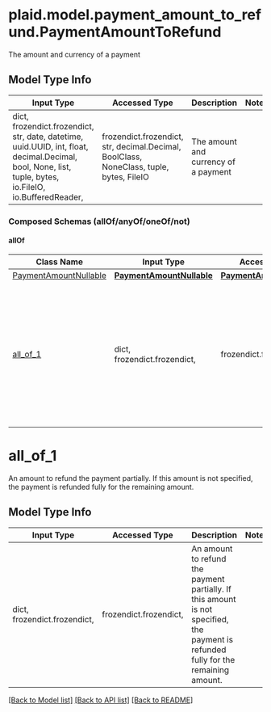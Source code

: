 # plaid.model.payment_amount_to_refund.PaymentAmountToRefund

The amount and currency of a payment

## Model Type Info
Input Type | Accessed Type | Description | Notes
------------ | ------------- | ------------- | -------------
dict, frozendict.frozendict, str, date, datetime, uuid.UUID, int, float, decimal.Decimal, bool, None, list, tuple, bytes, io.FileIO, io.BufferedReader,  | frozendict.frozendict, str, decimal.Decimal, BoolClass, NoneClass, tuple, bytes, FileIO | The amount and currency of a payment | 

### Composed Schemas (allOf/anyOf/oneOf/not)
#### allOf
Class Name | Input Type | Accessed Type | Description | Notes
------------- | ------------- | ------------- | ------------- | -------------
[PaymentAmountNullable](PaymentAmountNullable.md) | [**PaymentAmountNullable**](PaymentAmountNullable.md) | [**PaymentAmountNullable**](PaymentAmountNullable.md) |  | 
[all_of_1](#all_of_1) | dict, frozendict.frozendict,  | frozendict.frozendict,  | An amount to refund the payment partially. If this amount is not specified, the payment is refunded fully for the remaining amount. | 

# all_of_1

An amount to refund the payment partially. If this amount is not specified, the payment is refunded fully for the remaining amount.

## Model Type Info
Input Type | Accessed Type | Description | Notes
------------ | ------------- | ------------- | -------------
dict, frozendict.frozendict,  | frozendict.frozendict,  | An amount to refund the payment partially. If this amount is not specified, the payment is refunded fully for the remaining amount. | 

[[Back to Model list]](../../README.md#documentation-for-models) [[Back to API list]](../../README.md#documentation-for-api-endpoints) [[Back to README]](../../README.md)

